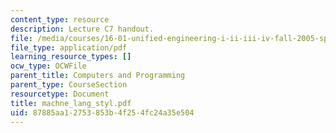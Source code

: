 ```yaml
---
content_type: resource
description: Lecture C7 handout.
file: /media/courses/16-01-unified-engineering-i-ii-iii-iv-fall-2005-spring-2006/87885aa12753853b4f254fc24a35e504_machne_lang_styl.pdf
file_type: application/pdf
learning_resource_types: []
ocw_type: OCWFile
parent_title: Computers and Programming
parent_type: CourseSection
resourcetype: Document
title: machne_lang_styl.pdf
uid: 87885aa1-2753-853b-4f25-4fc24a35e504
---
```

